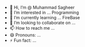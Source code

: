 - 👋 Hi, I’m @ Muhammad Sagheer 
- 👀 I’m interested in ... Programming
- 🌱 I’m currently learning ... FireBase 
- 💞️ I’m looking to collaborate on ...
- 📫 How to reach me ...
- 😄 Pronouns: ...
- ⚡ Fun fact: ...

<!---
Sagheer2003/Sagheer2003 is a ✨ special ✨ repository because its `README.md` (this file) appears on your GitHub profile.
You can click the Preview link to take a look at your changes.
--->
